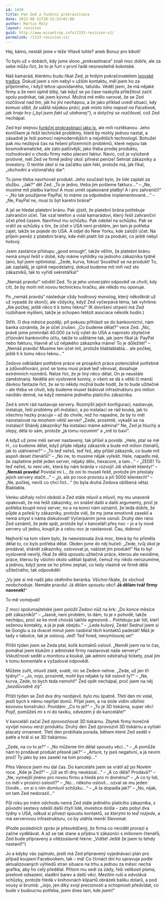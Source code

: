 ```yaml
---
id: 1438
title: Pan Zed a funkční prokrastinace
date: 2013-08-31T20:32:52+01:00
author: Martin Malý
layout: revision
guid: http://www.misantrop.info/1333-revision-v1/
permalink: /1333-revision-v1/
---
```

Hej, kámo, nestáli jsme v téže Vltavě tuhle? aneb Bonuz pro kikoti!

<!--more-->

To bylo už v dobách, kdy jsme slovo „prokrastinace“ znali moc dobře, ale za sebe můžu říct, že to je furt v první řadě nesnesitelně kokotské.

Náš kamarád, kterému budu říkat Zed, je hrdým pokračovatelem [Ixovské tradice](http://www.misantrop.info/pan-ix-a-funkcni-prokrastinace/). Dokud jsem s ním nebyl v užším kontaktu, měl jsem ho za příjemného, i když lehce upovídaného, taťuldu. Věděl jsem, že má nějaké firmy a že není úplně blbý, tak když se po čase naskytla příležitost začít spolu podnikat, tak jsem kývnul. Možná mě mělo varovat, že se Zed rozčiloval nad tím, jak ho jiní nechápou, a že jako příklad uvedl situaci, kdy _komusi slíbil, že udělá nějakou práci, pak místo toho napsal na Facebook, jak hraje hry (&#8222;byl jsem fakt už utahanej&#8220;), a dotyčný se rozčiloval,_ což Zed nechápal.

Zed trpí stejnou [funkční prokrastinací jako Ix](http://www.misantrop.info/pan-ix-a-funkcni-prokrastinace/), ale míň roztěkanou. Jeho koníčkem je řešit technické problémy, které by mohly jednou nastat, a zásadně je řeší pomocí nejmodernějších a největších technologií. Bohužel pak mu nezbývá čas na řešení přízemních problémů, které nejsou tak kosmodramatické, ale zato palčivější, jako třeba prodej produktu, rozhodování o chodu firmy nebo placení faktur. Navíc, což je vyloženě protivné, měl Zed ve firmě jediný úkol: přinést peníze! Sehnat zákazníky a investory. O tenhle úkol si na začátku sám řekl, protože má, jak říkal, &#8222;obchodní a vizionářský dar&#8220;.

To jsme třeba navrhovali produkt. Jeho součástí bylo, že lidé zaplatí za službu. &#8222;Jak?&#8220; děl Zed. &#8222;To je jedno, třeba jim pošleme fakturu&#8230;&#8220; &#8211; &#8222;Ne, musíme mít platbu kartou! A musí umět opakované platby! A i pro zahraničí!&#8220; &#8211; &#8222;No tak použijeme PayPal, to máme za odpoledne implementované&#8230;&#8220; &#8211; &#8222;Ne, PayPal ne, musí to být karetní brána!&#8220;

A jal se hledat platební bránu. Pak zjistil, že platební brána potřebuje zahraniční účet. Tak vzal telefon a volal kamarádovi, který řešil zahraniční účet před časem. Navrhnul mu schůzku. Pak odešel na schůzku. Pak se vrátil ze schůzky s tím, že účet v USA není problém, jen tam je potřeba zajet, takže se pojede do USA. A odjel do New Yorku, kde založil účet. Na příjem peněz z platební brány, kde měli platit lidi za produkt, co ještě nebyl hotový.

Jsem zastánce přístupu &#8222;good enough&#8220;, takže věřím, že platební bránu nemá smysl řešit v době, kdy máme vyhlídky na jednoho zákazníka týdně (ano, byl jsem optimista). &#8222;Zede, kurva, fokus! Soustřeď se na produkt! To, jak zaplatěj, je úplně nepodstatný, dokud budeme mít míň než sto zákazníků, tak to vyřídí sekretářka!&#8220;

&#8222;Nemáš pravdu!&#8220; odvětil Zed. To je jeho univerzální odpověď ve chvíli, kdy cítí, že by mohl mít novou technickou hračku, ale někdo mu oponuje.

Po &#8222;nemáš pravdu&#8220; následuje vždy hodinový monolog, který několikrát už už vypadá že skončí, ale vždycky, když Zed vyčerpává téma, tak vyhrkne: &#8222;Ale počkej, ještě něco ti k tomu řeknu!&#8220; (K dovršení utrpení má Zed rozbíhavé myšlení, takže je schopen řetězit asociace několik hodin.)

Střih. O dva měsíce později, při pokusu přihlásit se do bankovnictví, nám banka oznámila, že je účet zrušen. &#8222;Co budeme dělat?&#8220; vece Zed. &#8222;Nic, právě jsme promrdali 40.000 za tvůj výlet do USA a naprosto zbytečné zřizování bankovního účtu, takže to uděláme tak, jak jsem říkal já: PayPal nebo fakturu, hlavně ať už nějakého zákazníka máme! To je důležité!&#8220; &#8211; &#8222;Nemáš pravdu! Musíme ten účet mít, protože blablablabla&#8230; ale počkej, ještě ti k tomu něco řeknu&#8230;&#8220;

Zedovo odkládání potřebné práce ve prospěch práce potenciálně potřebné a zdůvodňování, proč se tomu musí právě teď věnovat, dosahuje extrémních rozměrů. Nelze říct, že je líný něco dělat. On je neustále zaměstnaný. Nedělá ani vyslovené koniny, o všem se dá s větší či menší dávkou fantazie říct, že se to někdy možná bude hodit, že to bude užitečné – ale třeba ve chvíli, kdy budeme muset škálovat infrastrukturu pro milion návštěv denně, ne když nemáme jediného platícího zákazníka.

Zed k smrti rád nastavuje servery. Rozmýšlí jejich konfiguraci, nastavuje, instaluje, řeší problémy při instalaci, a po instalaci se rád kouká, jak to všechno hezky pracuje &#8211; až do chvíle, než ho napadne, že by to měl nainstalovat na mnohem větší server! &#8222;Zede, prosímtě, vykašli se na instalaci! Sháněj zákazníky! Na instalaci máme admina!&#8220; Ne, Zed je hluchý a slepý, dělá to sám, protože &#8222;já tomu rozumím&#8220; a &#8222;mě to baví&#8220;.

A když už jsme měli server nastavený, tak přišel a povídá: &#8222;Hele, ptal se mě H., co budeme dělat, když přijde nějaký zákazník a bude mít milion čtenářů, jak to utáhneme?&#8220; &#8211; &#8222;To teď neřeš, teď řeš, aby přišel zákazník, co bude mít aspoň deset čtenářů!&#8220; &#8211; &#8222;No ne, to musíme nějak vyřešit. Hele, napadlo mě, že zaplatíme ještě jeden server, nějaký dělo, hexacore, a tam&#8230;&#8220; &#8211; &#8222;ZEDE! To teď neřeš, to není věc, která by nám bránila v rozvoji! Jdi shánět klienty!&#8220; &#8211; &#8222;**Nemáš pravdu!** Povídal mi L., že oni to museli řešit, protože jim přestaly jejich servery stačit&#8230;&#8220; &#8211; &#8222;jo, ale po roce provozu a při 5000 klientech!&#8220; &#8211; &#8222;Ne, počkej, nevíš co chci říct&#8230;&#8220; (to byla druhá Zedova oblíbená věta). Blablabla.

Venku ubíhaly roční období a Zed stále mluvil a mluvil, my mu unaveně opakovali, že má řešit zákazníky, on snášel další a další argumenty, proč je potřeba koupit nový server, no a na konci nám oznámil, že teda dobře, že půjde a pořeší ty zákazníky, protože vidí, že my jsme emotivně zaseklí a nemá smysl s náma diskutovat! Vyčerpáním jsme usnuli. Druhý den ráno Zed oznámil, že jede spát, protože byl v kanceláři přes noc &#8211; jo a ty nové servery už jedou, koupil je a celou noc je nastavoval. Čau, dobrou!

Nejhorší na tom všem bylo, že neexistovala živá moc, která by ho přiměla dělat to, co bylo potřeba dělat. Obden jsme do něj hučeli: „Zede, tvůj úkol je prodávat, shánět zákazníky, oslovovat je, nabízet jim produkt!“ Na to byl vysloveně nevrlý, říkal že dělá spoustu užitečné práce, kterou ale nevidíme, práce, kterou by všichni okolo udělali špatně, čemuž my nikdo nerozumíme, a jednou, když jsme se ho přímo zeptali, co tedy vlastně ve firmě dělá užitečného, tak odpověděl:

„Vy jste si mě našli jako obětního beránka. Všichni říkáte, že obchod neobchoduje. Nemáte pravdu! Já dělám spoustu věcí! **Já dělám tvář firmy navenek!**“

To mě vomejvali!

Z moci spolumajitelské jsem položil Zedovi nůž na krk: &#8222;Do konce měsíce pět zákazníků!&#8220; &#8211; &#8222;Jasně, není problém, to dám, to je v pohodě, takže nechápu, proč se ke mně chováš takhle agresivně&#8230; Potřebuju pár lidí, kteří seženou kontakty, a já je pak obejdu.&#8220; &#8211; &#8222;Leda kulový, Zede! Sednul jsem si ke Googlu a za dvacet minut jsem nasbíral těch kontaktů padesát! Máš je tady v tabulce, tak je oslovuj. Jeď! Teď hned, nevymlouvej se!&#8220;

Příští týden jsem se Zeda ptal, kolik kontaktů oslovil. &#8222;Neměl jsem na to čas, pomáhal jsem klukům z adminské firmy nastavovat naše servery!&#8220; Vskutčnosti seděl u monitoru a koukal, jak admini odstraňují tickety, psal jim k tomu komentáře a vyžadoval odpovědi.

Můžete zuřit, mluvit zlatě, svatě, nic se Zedem nehne. &#8222;Zede, už jen tři týdny!&#8220; &#8211; &#8222;Jo, nojo, prosímtě, mohl bys nějaké ty lidi oslovit ty?&#8220; &#8211; &#8222;Ne, kurva, Zede, to bych teda nemohl!&#8220; Zed opět nechápal, proč jsem na něj &#8222;bezdůvodně zlý&#8220;.

Příští týden se Zed dva dny neobjevil, bylo mu špatně. Třetí den mi volal, jestli bych k němu nepřijel domů. Přijel jsem, a na stole vidím olbřímí kovovou konstrukci. Povídám: &#8222;Co to je?&#8220; &#8211; &#8222;To je 3D tiskárna, super věc! Pojď, pomůžeš mi s ní do taxíku, odvezem ji do kanceláře!&#8220;

V kanceláři začal Zed zprovozňovat 3D tiskárnu. Zbytek firmy horečně vyvíjel novou verzi produktu. Druhý den Zed zprovoznil 3D tiskárnu a vytiskl placatý ornament. Třetí den probíhala porada, během které Zed seděl v patře a hrál si se 3D tiskárnou.

&#8222;Zede, na co to je?&#8220; &#8211; &#8222;No můžeme tím dělat spoustu věcí&#8230;&#8220; &#8211; &#8222;A pomůže nám to prodávat produkt přesně jak?&#8220; &#8211; &#8222;Arture, ty jseš negativní, a já nevím proč! Ty jako by ses zasekl na tom prodeji&#8230;&#8220;

Přes Vánoce jsem mu dal čas. Do kanceláře jsem se vrátil až po Novém roce. &#8222;Kde je Zed?&#8220; &#8211; &#8222;Už se tři dny neukázal&#8230;&#8220; &#8211; &#8222;A co dělá? Prodává?&#8220; &#8211; &#8222;Ne, vymejšlí jméno pro novou firmu a hledá pro ni doménu!&#8220; &#8211; &#8222;A co ty lidi, co měl v prosinci oslovit?&#8220; &#8211; &#8222;No&#8230; někoho oslovil&#8230; ozval se mu jeden člověk&#8230; on si s ním domluvil schůzku&#8230;&#8220; &#8211; &#8222;A ta dopadla jak?&#8220; &#8211; &#8222;No, nijak, on tam Zed nedorazil&#8230;&#8220;

Půl roku po mém odchodu nemá Zed stále jediného platícího zákazníka, z původní sestavy odešli další čtyři lidé, investice došla &#8211; zato pobyl dva týdny v USA, odkud si přivezl spoustu kontaktů, _se kterými to teď rozjede_, a má serverovou infrastrukturu, co by utáhla menší Slevomat.

(Podle posledních zpráv je přesvědčený, že firma co nevidět prorazí a začne vydělávat. A až se tak stane a přijdou ti zákazníci s milionem čtenářů, Zed bude připravený a vítězoslavně řekne: &#8222;Vidíte! Ještě že jsem to tehdy nastavil!&#8220;)

Jo a kdyby vás zajímalo, jestli má Zed připravený vyjednávací plán pro případ koupení Facebookem, tak &#8211; má! Co čtrnáct dní ho upravuje podle aktualizovaných výhledů stran situace na trhu a jednou za měsíc nechá grafika, aby ho celý předělal. Přitom mu sedí za zády, řeší velikosti písma, pixelové odsazení, sladění barev a další věci. Mezitím ruší a odvolává schůzky, protože hledá v knihovnách klipartů obrázek balíku dolarů, a pod vousy si brumlá: &#8222;Jojo, jen díky svojí preciznosti a schopnosti předvídat, co bude v budoucnu potřeba, jsem dnes tam, kde jsem!&#8220;